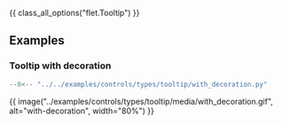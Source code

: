 {{ class_all_options("flet.Tooltip") }}

## Examples

### Tooltip with decoration

```python
--8<-- "../../examples/controls/types/tooltip/with_decoration.py"
```

{{ image("../examples/controls/types/tooltip/media/with_decoration.gif", alt="with-decoration", width="80%") }}
